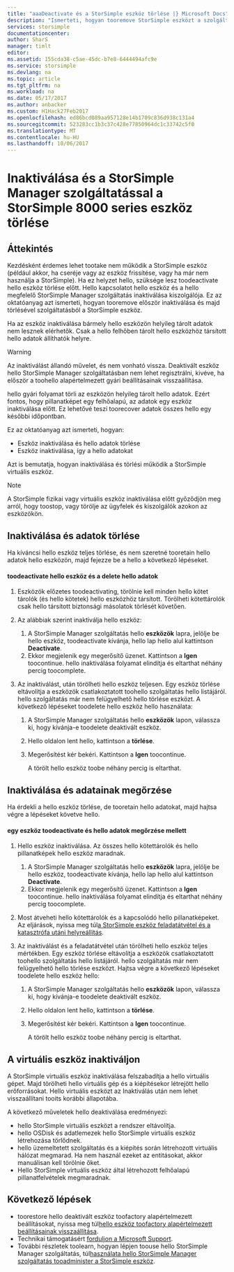 ```yaml
---
title: "aaaDeactivate és a StorSimple eszköz törlése |} Microsoft Docs"
description: "Ismerteti, hogyan tooremove StorSimple eszközt a szolgáltatás első inaktiválása és törlését is."
services: storsimple
documentationcenter: 
author: SharS
manager: timlt
editor: 
ms.assetid: 155cda38-c5ae-45dc-b7e8-6444494afc9e
ms.service: storsimple
ms.devlang: na
ms.topic: article
ms.tgt_pltfrm: na
ms.workload: na
ms.date: 05/17/2017
ms.author: anbacker
ms.custom: H1Hack27Feb2017
ms.openlocfilehash: ed86bcd089aa957128e14b1709c836d938c131a4
ms.sourcegitcommit: 523283cc1b3c37c428e77850964dc1c33742c5f0
ms.translationtype: MT
ms.contentlocale: hu-HU
ms.lasthandoff: 10/06/2017
---
```

# <a name="deactivate-and-delete-a-storsimple-8000-series-device-via-storsimple-manager-service"></a>Inaktiválása és a StorSimple Manager szolgáltatással a StorSimple 8000 series eszköz törlése
## <a name="overview"></a>Áttekintés
Kezdésként érdemes lehet tootake nem működik a StorSimple eszköz (például akkor, ha cseréje vagy az eszköz frissítése, vagy ha már nem használja a StorSimple). Ha ez helyzet hello, szüksége lesz toodeactivate hello eszköz törlése előtt. Hello kapcsolatot hello eszköz és a hello megfelelő StorSimple Manager szolgáltatás inaktiválása kiszolgálója. Ez az oktatóanyag azt ismerteti, hogyan tooremove először inaktiválása és majd törlésével szolgáltatásból a StorSimple eszköz. 

Ha az eszköz inaktiválása bármely hello eszközön helyileg tárolt adatok nem lesznek elérhetők. Csak a hello felhőben tárolt hello eszközhöz társított hello adatok állíthatók helyre.  

> [!WARNING]
> Az inaktiválást állandó művelet, és nem vonható vissza. Deaktivált eszköz hello StorSimple Manager szolgáltatásban nem lehet regisztrálni, kivéve, ha először a toohello alapértelmezett gyári beállításainak visszaállítása. 
> 
> hello gyári folyamat törli az eszközön helyileg tárolt hello adatok. Ezért fontos, hogy pillanatképet egy felhőalapú, az adatok egy eszköz inaktiválása előtt. Ez lehetővé teszi toorecover adatok összes hello egy későbbi időpontban.
> 
> 

Ez az oktatóanyag azt ismerteti, hogyan:

* Eszköz inaktiválása és hello adatok törlése
* Eszköz inaktiválása, így a hello adatokat

Azt is bemutatja, hogyan inaktiválása és törlési működik a StorSimple virtuális eszköz.

> [!NOTE]
> A StorSimple fizikai vagy virtuális eszköz inaktiválása előtt győződjön meg arról, hogy toostop, vagy törölje az ügyfelek és kiszolgálók azokon az eszközökön.
> 
> 

## <a name="deactivate-and-delete-data"></a>Inaktiválása és adatok törlése
Ha kíváncsi hello eszköz teljes törlése, és nem szeretné tooretain hello adatok hello eszközön, majd fejezze be a hello a következő lépéseket.

#### <a name="toodeactivate-hello-device-and-delete-hello-data"></a>toodeactivate hello eszköz és a delete hello adatok
1. Eszközök előzetes toodeactivating, törölnie kell minden hello kötet tárolók (és hello kötetek) hello eszközhöz társított. Törölheti kötettárolók csak hello társított biztonsági másolatok törlését követően.
2. Az alábbiak szerint inaktiválja hello eszköz:
   
   1. A StorSimple Manager szolgáltatás hello **eszközök** lapra, jelölje be hello eszköz, toodeactivate kívánja, hello lap hello alul kattintson **Deactivate**.
   2. Ekkor megjelenik egy megerősítő üzenet. Kattintson a **Igen** toocontinue. hello inaktiválása folyamat elindítja és eltarthat néhány percig toocomplete.
3. Az inaktiválást, után törölheti hello eszköz teljesen. Egy eszköz törlése eltávolítja a eszközök csatlakoztatott toohello szolgáltatás hello listájáról. hello szolgáltatás már nem felügyelhető hello törlése eszközt. A következő lépéseket toodelete hello eszköz hello használata:
   
   1. A StorSimple Manager szolgáltatás hello **eszközök** lapon, válassza ki, hogy kívánja-e toodelete deaktivált eszköz.
   2. Hello oldalon lent hello, kattintson a **törlése**.
   3. Megerősítést kér bekéri. Kattintson a **Igen** toocontinue.
      
      A törölt hello eszköz toobe néhány percig is eltarthat.

## <a name="deactivate-and-retain-data"></a>Inaktiválása és adatainak megőrzése
Ha érdekli a hello eszköz törlése, de tooretain hello adatokat, majd hajtsa végre a lépéseket követve hello.

#### <a name="toodeactivate-a-device-and-retain-hello-data"></a>egy eszköz toodeactivate és hello adatok megőrzése mellett
1. Hello eszköz inaktiválása. Az összes hello kötettárolók és hello pillanatképek hello eszköz maradnak.
   
   1. A StorSimple Manager szolgáltatás hello **eszközök** lapra, jelölje be hello eszköz, toodeactivate kívánja, hello lap hello alul kattintson **Deactivate**.
   2. Ekkor megjelenik egy megerősítő üzenet. Kattintson a **Igen** toocontinue. hello inaktiválása folyamat elindítja és eltarthat néhány percig toocomplete.
2. Most átveheti hello kötettárolók és a kapcsolódó hello pillanatképeket. Az eljárások, nyissa meg túl[a StorSimple eszköz feladatátvétel és a katasztrófa utáni helyreállítás](storsimple-device-failover-disaster-recovery.md).
3. Az inaktiválást és a feladatátvétel után törölheti hello eszköz teljes mértékben. Egy eszköz törlése eltávolítja a eszközök csatlakoztatott toohello szolgáltatás hello listájáról. hello szolgáltatás már nem felügyelhető hello törlése eszközt. Hajtsa végre a következő lépéseket toodelete hello eszköz hello:
   
   1. A StorSimple Manager szolgáltatás hello **eszközök** lapon, válassza ki, hogy kívánja-e toodelete deaktivált eszköz.
   2. Hello oldalon lent hello, kattintson a **törlése**.
   3. Megerősítést kér bekéri. Kattintson a **Igen** toocontinue.
      
      A törölt hello eszköz toobe néhány percig is eltarthat.

## <a name="deactivate-and-delete-a-virtual-device"></a>A virtuális eszköz inaktiváljon
A StorSimple virtuális eszköz inaktiválása felszabadítja a hello virtuális gépet. Majd törölheti hello virtuális gép és a kiépítésekor létrejött hello erőforrásokat. Hello virtuális eszközt az Inaktiválás után nem lehet visszaállítani tooits korábbi állapotába. 

A következő műveletek hello deaktiválása eredményezi:

* hello StorSimple virtuális eszközt a rendszer eltávolítja.
* hello OSDisk és adatlemezek hello StorSimple virtuális eszköz létrehozása törlődnek.
* hello üzemeltetett szolgáltatás és a kiépítés során létrehozott virtuális hálózat megmarad. Ha nem használ ezeket az entitásokat, akkor manuálisan kell törölnie őket.
* Hello StorSimple virtuális eszköz által létrehozott felhőalapú pillanatfelvételek megmaradnak.

## <a name="next-steps"></a>Következő lépések
* toorestore hello deaktivált eszköz toofactory alapértelmezett beállításokat, nyissa meg túl[hello eszköz toofactory alapértelmezett beállításainak visszaállítása](storsimple-manage-device-controller.md#reset-the-device-to-factory-default-settings).
* Technikai támogatásért [forduljon a Microsoft Support](storsimple-contact-microsoft-support.md).
* További részletek toolearn, hogyan lépjen toouse hello StorSimple Manager szolgáltatás, túl[használata hello StorSimple Manager szolgáltatás tooadminister a StorSimple eszköz](storsimple-manager-service-administration.md). 

